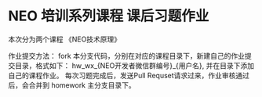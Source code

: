 NEO 培训系列课程 课后习题作业
===

本次分为两个课程   《NEO技术原理》




作业提交方法： fork 本分支代码，分别在对应的课程目录下，新建自己的作业提交目录，格式如下： hw_wx_{NEO开发者微信群编号}_{用户名}, 并在目录下添加自己的课程作业。
每次习题完成后，发送Pull Requset请求过来，作业审核通过后，会合并到 homework 主分支目录下。
